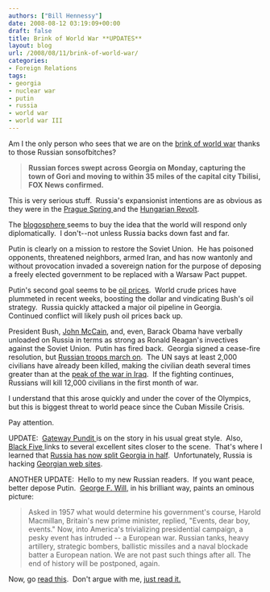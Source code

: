 ```yaml
---
authors: ["Bill Hennessy"]
date: 2008-08-12 03:19:09+00:00
draft: false
title: Brink of World War **UPDATES**
layout: blog
url: /2008/08/11/brink-of-world-war/
categories:
- Foreign Relations
tags:
- georgia
- nuclear war
- putin
- russia
- world war
- world war III
---
```


Am I the only person who sees that we are on the [brink of world war](https://www.foxnews.com/story/0,2933,401243,00.html) thanks to those Russian sonsofbitches?


> **Russian forces swept across Georgia on Monday, capturing the town of Gori and moving to within 35 miles of the capital city Tbilisi, FOX News confirmed.**


This is very serious stuff.  Russia's expansionist intentions are as obvious as they were in the [Prague Spring ](https://en.wikipedia.org/wiki/Prague_Spring)and the [Hungarian Revolt](https://en.wikipedia.org/wiki/Hungarian_Revolution_of_1956).

The [blogosphere ](https://hotair.com/archives/2008/08/11/bush-russians-looking-to-depose-georgian-government/)seems to buy the idea that the world will respond only diplomatically.  I don't--not unless Russia backs down fast and far.

Putin is clearly on a mission to restore the Soviet Union.  He has poisoned opponents, threatened neighbors, armed Iran, and has now wantonly and without provocation invaded a sovereign nation for the purpose of deposing a freely elected government to be replaced with a Warsaw Pact puppet.

Putin's second goal seems to be [oil prices](https://edition.cnn.com/SPECIALS/2008/news/oil/).  World crude prices have plummeted in recent weeks, boosting the dollar and vindicating Bush's oil strategy.  Russia quickly attacked a major oil pipeline in Georgia.   Continued conflict will likely push oil prices back up. 

President Bush, [John McCain](https://www.johnmccain.com/Informing/News/PressReleases/612817d8-e377-44df-9ebe-aca0ea95e945.htm), and, even, Barack Obama have verbally unloaded on Russia in terms as strong as Ronald Reagan's invectives against the Soviet Union.  Putin has fired back.  Georgia signed a cease-fire resolution, but [Russian troops march on](https://www.cnn.com/2008/WORLD/europe/08/11/georgia.russia/index.html).  The UN says at least 2,000 civilians have already been killed, making the civilian death several times greater than at the [peak of the war in Iraq](https://www.icasualties.org/oif/IraqiDeaths.aspx).  If the fighting continues, Russians will kill 12,000 civilians in the first month of war.

I understand that this arose quickly and under the cover of the Olympics, but this is biggest threat to world peace since the Cuban Missile Crisis. 

Pay attention.

UPDATE:  [Gateway Pundit ](https://gatewaypundit.blogspot.com/)is on the story in his usual great style.  Also,[ Black Five ](https://www.blackfive.net/main/2008/08/georgia-on-my-m.html)links to several excellent sites closer to the scene.  That's where I learned that [Russia has now split Georgia in half](https://www.civil.ge/eng/article.php?id=19052).  Unfortunately, Russia is hacking [Georgian web sites](https://georgiamfa.blogspot.com/).

ANOTHER UPDATE:  Hello to my new Russian readers.  If you want peace, better depose Putin.  [George F. Will,](https://www.washingtonpost.com/wp-dyn/content/article/2008/08/11/AR2008081102156.html?hpid=opinionsbox1) in his brilliant way, paints an ominous picture:


> Asked in 1957 what would determine his government's course, Harold Macmillan, Britain's new prime minister, replied, "Events, dear boy, events." Now, into America's trivializing presidential campaign, a pesky event has intruded -- a European war. Russian tanks, heavy artillery, strategic bombers, ballistic missiles and a naval blockade batter a European nation. We are not past such things after all. The end of history will be postponed, again.


Now, go [read this](https://www.boomantribune.com/story/2008/8/11/113925/867).  Don't argue with me, [just read it.](https://www.boomantribune.com/story/2008/8/11/113925/867)

